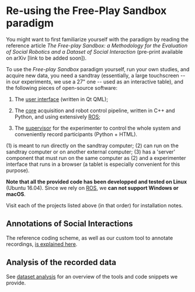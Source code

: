 Re-using the Free-Play Sandbox paradigm
=======================================

You might want to first familiarize yourself with the paradigm by reading the
reference article *The Free-play Sandbox: a Methodology for the Evaluation of
Social Robotics and a Dataset of Social Interaction* (pre-print available on
arXiv [link to be added soon]).

To use the *Free-play Sandbox* paradigm yourself, run your own studies, and
acquire new data, you need a sandtray (essentially, a large touchscreen -- in
our experiments, we use a 27" one -- used as an interactive table), and the
following pieces of open-source software:

1. The [user interface](https://github.com/freeplay-sandbox/qt-gui) (written in Qt QML);

2. The [core](https://github.com/freeplay-sandbox/core) acquisition and robot
  control pipeline, written in C++ and Python, and using extensively
  [ROS](https://www.ros.org);

3. The [supervisor](https://github.com/freeplay-sandbox/web-supervisor) for the
  experimenter to control the whole system and conveniently record participants
  (Python + HTML).

(1) is meant to run directly on the sandtray computer; (2) can run on the sandtray
computer or on another external computer; (3) has a 'server' component that must
run on the same computer as (2) and a experimenter interface that runs in a
browser (a tablet is especially convenient for this purpose).


**Note that all the provided code has been developped and tested on Linux** (Ubuntu
16.04). Since we rely on [ROS](https://www.ros.org), we **can not support
Windows or macOS**.

Visit each of the projects listed above (in that order) for installation notes.

Annotations of Social Interactions
----------------------------------

The reference coding scheme, as well as our custom tool to annotate recordings,
[is explained here](coding-scheme).

Analysis of the recorded data
-----------------------------

See [dataset analysis](analyse) for an overview of the tools and code snippets
we provide.

